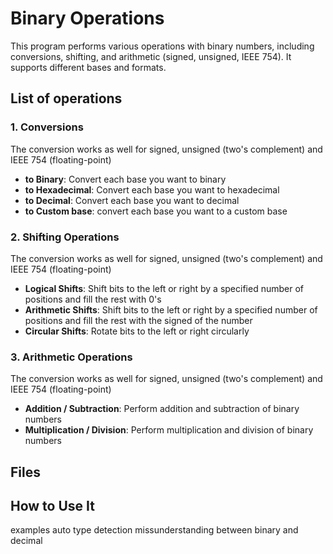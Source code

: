 # Binary Operations
This program performs various operations with binary numbers, including conversions, shifting, and arithmetic (signed, unsigned, IEEE 754). It supports different bases and formats.

## List of operations

### 1. Conversions
   The conversion works as well for signed, unsigned (two's complement) and IEEE 754 (floating-point)

   - **to Binary**: Convert each base you want to binary
   - **to Hexadecimal**: Convert each base you want to hexadecimal
   - **to Decimal**: Convert each base you want to decimal
   - **to Custom base**: convert each base you want to a custom base

### 2. Shifting Operations
   The conversion works as well for signed, unsigned (two's complement) and IEEE 754 (floating-point)

   - **Logical Shifts**: Shift bits to the left or right by a specified number of positions and fill the rest with 0's
   - **Arithmetic Shifts**: Shift bits to the left or right by a specified number of positions and fill the rest with the signed of the number
   - **Circular Shifts**: Rotate bits to the left or right circularly

### 3. Arithmetic Operations
   The conversion works as well for signed, unsigned (two's complement) and IEEE 754 (floating-point)
   
   - **Addition / Subtraction**: Perform addition and subtraction of binary numbers 
   - **Multiplication / Division**: Perform multiplication and division of binary numbers

## Files

## How to Use It
examples auto type detection
missunderstanding between binary and decimal